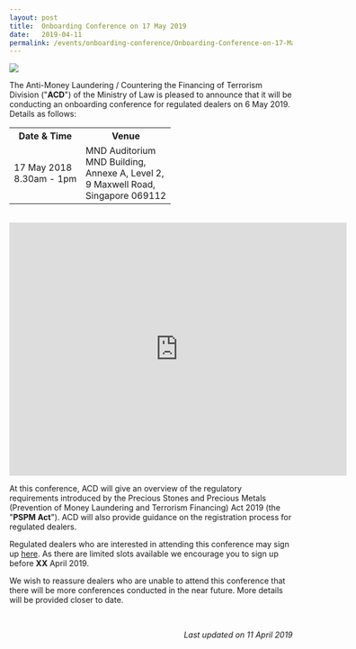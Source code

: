 ```yaml
---
layout: post
title:  Onboarding Conference on 17 May 2019
date:   2019-04-11
permalink: /events/onboarding-conference/Onboarding-Conference-on-17-May-2019/
---
```


<a href="/images/17MayFlyer.pdf"><img src="/images/17MayFlyer.png"></a><br>

The Anti-Money Laundering / Countering the Financing of Terrorism Division ("**ACD**") of the Ministry of Law is pleased to announce that it will be conducting an onboarding conference for regulated dealers on 6 May 2019. Details as follows:

<table>
  <tr>
    <th>Date &amp; Time</th>
    <th>Venue</th>
  </tr>
  <tr>
    <td>17 May 2018<br>8.30am - 1pm</td>
    <td>MND Auditorium<br>MND Building,<br>Annexe A, Level 2,<br>9 Maxwell Road,<br>Singapore 069112<br></td>
  </tr>
</table>
<br>
<iframe src="https://www.google.com/maps/embed?pb=!1m18!1m12!1m3!1d498.6028709057247!2d103.84574068485162!3d1.2798488584582661!2m3!1f0!2f0!3f0!3m2!1i1024!2i768!4f13.1!3m3!1m2!1s0x31da190d5f119e03%3A0x4ad0b8c6e1b37b17!2sMND+Building+Annex+A!5e0!3m2!1sen!2ssg!4v1554963178354!5m2!1sen!2ssg" width="600" height="450" frameborder="0" style="border:0" allowfullscreen></iframe>

At this conference, ACD will give an overview of the regulatory requirements introduced by the Precious Stones and Precious Metals (Prevention of Money Laundering and Terrorism Financing) Act 2019 (the "**PSPM Act**"). ACD will also provide guidance on the registration process for regulated dealers.

Regulated dealers who are interested in attending this conference may sign up [here](https://form.gov.sg/#!/5c8b0e499d3b750017f39bbd). As there are limited slots available  we encourage you to sign up before **XX** April 2019. 

We wish to reassure dealers who are unable to attend this conference that there will be more conferences conducted in the near future. More details will be provided closer to date.

<br>

<p align = "right"><i>Last updated on 11 April 2019</i></p>
